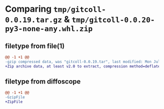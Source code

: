 # Comparing `tmp/gitcoll-0.0.19.tar.gz` & `tmp/gitcoll-0.0.20-py3-none-any.whl.zip`

## filetype from file(1)

```diff
@@ -1 +1 @@
-gzip compressed data, was "gitcoll-0.0.19.tar", last modified: Mon Jul  3 05:28:15 2023, max compression
+Zip archive data, at least v2.0 to extract, compression method=deflate
```

## filetype from diffoscope

```diff
@@ -1 +1 @@
-GzipFile
+ZipFile
```

